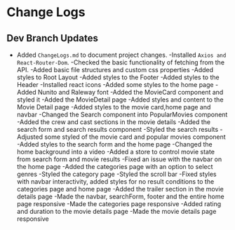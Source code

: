# Change Logs

## Dev Branch Updates

- Added `ChangeLogs.md` to document project changes.
  -Installed `Axios and React-Router-Dom`.
  -Checked the basic functionality of fetching from the API.
  -Added basic file structures and custom css properties
  -Added styles to Root Layout
  -Added styles to the Footer
  -Added styles to the Header
  -Installed react icons
  -Added some styles to the home page
  -Added Nunito and Raleway font
  -Added the MovieCard component and styled it
  -Added the MovieDetail page
  -Added styles and content to the Movie Detail page
  -Added styles to the movie card,home page and navbar
  -Changed the Search component into PopularMovies component
  -Added the crew and cast sections in the movie details
  -Added the search form and search results component
  -Styled the search results
  -Adjusted some styled of the movie card and popular movies component
  -Added styles to the search form and the home page
  -Changed the home background into a video
  -Added a store to control movie state from search form and movie results
  -Fixed an issue with the navbar on the home page
  -Added the categories page with an option to select genres
  -Styled the category page
  -Styled the scroll bar
  -Fixed styles with navbar interactivity, added styles for no result conditions to the categories page and home page
  -Added the trailer section in the movie details page
  -Made the navbar, searchForm, footer and the entire home page responsive
  -Made the categories page responsive
  -Added rating and duration to the movie details page
  -Made the movie details page responsive
